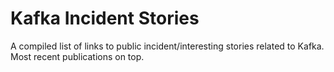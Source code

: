 # Kafka Incident Stories

A compiled list of links to public incident/interesting stories related to Kafka. Most recent publications on top.
